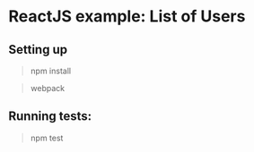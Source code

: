 # ReactJS example: List of Users

## Setting up

> npm install

> webpack

## Running tests:

> npm test


